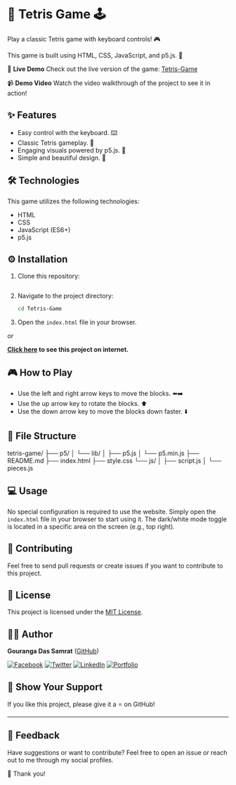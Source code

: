 # 🧱 Tetris Game 🕹️

Play a classic Tetris game with keyboard controls! 🎮

This game is built using HTML, CSS, JavaScript, and p5.js. 🚀

🌟 **Live Demo**
Check out the live version of the game: [Tetris-Game]()

📹 **Demo Video**
Watch the video walkthrough of the project to see it in action!

## ✨ Features

* Easy control with the keyboard. ⌨️
* Classic Tetris gameplay. 🧱
* Engaging visuals powered by p5.js. 🎨
* Simple and beautiful design. 🌟

## 🛠️ Technologies

This game utilizes the following technologies:

* HTML
* CSS
* JavaScript (ES6+)
* p5.js

## ⚙️ Installation

1.  Clone this repository:
    ```bash
    
2.  Navigate to the project directory:
    ```bash
    cd Tetris-Game
    ```
3.  Open the `index.html` file in your browser.

or

**[Click here]() to see this project on internet.**

## 🎮 How to Play

* Use the left and right arrow keys to move the blocks. ⬅️➡️
* Use the up arrow key to rotate the blocks. ⬆️
* Use the down arrow key to move the blocks down faster. ⬇️

## 📂 File Structure


tetris-game/
├── p5/
│   └── lib/
│       ├── p5.js
│       └── p5.min.js
├── README.md
├── index.html
├── style.css
└── js/
│    ├── script.js
│    └── pieces.js

## 💻 Usage

No special configuration is required to use the website. Simply open the `index.html` file in your browser to start using it. The dark/white mode toggle is located in a specific area on the screen (e.g., top right).

## 🤝 Contributing

Feel free to send pull requests or create issues if you want to contribute to this project.

## 📰 License

This project is licensed under the [MIT License](https://opensource.org/licenses/MIT).

## 🧑‍💻 Author

**Gouranga Das Samrat** ([GitHub](https://github.com/GourangaDasSamrat))

[![Facebook](https://img.shields.io/badge/Facebook-1877F2?style=for-the-badge&logo=facebook&logoColor=white)](https://www.facebook.com/gourangadassamrat)
[![Twitter](https://img.shields.io/badge/Twitter-1DA1F2?style=for-the-badge&logo=twitter&logoColor=white)](https://x.com/gouranga_khulna)
[![LinkedIn](https://img.shields.io/badge/LinkedIn-0077B5?style=for-the-badge&logo=linkedin&logoColor=white)](https://linkedin.com/in/gouranga-das-samrat)
[![Portfolio](https://img.shields.io/badge/Portfolio-000000?style=for-the-badge&logo=web&logoColor=white)](https://gourangadas.netlify.app/)

## 🌟 Show Your Support

If you like this project, please give it a ⭐ on GitHub!

---

## 📢 Feedback

Have suggestions or want to contribute? Feel free to open an issue or reach out to me through my social profiles.


🎉 Thank you!